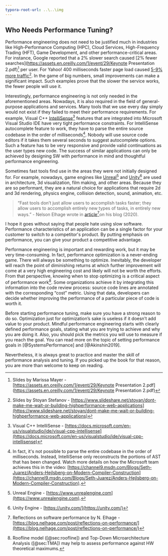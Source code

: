 ```yaml
---
typora-root-url: ..\..\img
---
```


## Who Needs Performance Tuning?

Performance engineering does not need to be justified much in industries like High-Performance Computing (HPC), Cloud Services, High-Frequency Trading (HFT), Game Development, and other performance-critical areas. For instance, Google reported that a 2% slower search caused [2% fewer searches](https://assets.en.oreilly.com/1/event/29/Keynote Presentation 2.pdf)[^3] per user. For Yahoo! 400 milliseconds faster page load caused [5-9% more traffic](https://www.slideshare.net/stoyan/dont-make-me-wait-or-building-highperformance-web-applications)[^4]. In the game of big numbers, small improvements can make a significant impact. Such examples prove that the slower the service works, the fewer people will use it. 

Interestingly, performance engineering is not only needed in the aforementioned areas. Nowadays, it is also required in the field of general-purpose applications and services. Many tools that we use every day simply would not exist if they failed to meet their performance requirements. For example, Visual C++ [IntelliSense](https://docs.microsoft.com/en-us/visualstudio/ide/visual-cpp-intellisense)[^2] features that are integrated into Microsoft Visual Studio IDE have very tight performance constraints. For IntelliSense autocomplete feature to work, they have to parse the entire source codebase in the order of milliseconds[^5]. Nobody will use source code editors if it takes them several seconds to suggest autocomplete options. Such a feature has to be very responsive and provide valid continuations as the user types new code. The success of similar applications can only be achieved by designing SW with performance in mind and thoughtful performance engineering.

Sometimes fast tools find use in the areas they were not initially designed for. For example, nowadays, game engines like [Unreal](https://www.unrealengine.com)[^6] and [Unity](https://unity.com/)[^7] are used in architecture, 3d visualization, film making, and other areas. Because they are so performant, they are a natural choice for applications that require 2d and 3d rendering, physics engine, collision detection, sound, animation, etc.

> “Fast tools don’t just allow users to accomplish tasks faster; they allow users to accomplish entirely new types of tasks, in entirely new ways.” - Nelson Elhage wrote in [article](https://blog.nelhage.com/post/reflections-on-performance/)[^1]on his blog (2020).

I hope it goes without saying that people hate using slow software. Performance characteristics of an application can be a single factor for your customer to switch to a competitor's product. By putting emphasis on performance, you can give your product a competitive advantage.

Performance engineering is important and rewarding work, but it may be very time-consuming. In fact, performance optimization is a never-ending game. There will always be something to optimize. Inevitably, the developer will reach the point of diminishing returns at which further improvement will come at a very high engineering cost and likely will not be worth the efforts. From that perspective, knowing when to stop optimizing is a critical aspect of performance work[^8]. Some organizations achieve it by integrating this information into the code review process: source code lines are annotated with the corresponding “cost” metric. Using that data, developers can decide whether improving the performance of a particular piece of code is worth it.

Before starting performance tuning, make sure you have a strong reason to do so. Optimization just for optimization’s sake is useless if it doesn’t add value to your product. Mindful performance engineering starts with clearly defined performance goals, stating what you are trying to achieve and why you are doing it. Also, you should pick the metrics you will use to measure if you reach the goal. You can read more on the topic of setting performance goals in [@SystemsPerformance] and [@Akinshin2019].

Nevertheless, it is always great to practice and master the skill of performance analysis and tuning. If you picked up the book for that reason, you are more than welcome to keep on reading.

[^1]: Reflections on software performance by N. Elhage - [https://blog.nelhage.com/post/reflections-on-performance/](https://blog.nelhage.com/post/reflections-on-performance/)
[^2]: Visual C++ IntelliSense - [https://docs.microsoft.com/en-us/visualstudio/ide/visual-cpp-intellisense](https://docs.microsoft.com/en-us/visualstudio/ide/visual-cpp-intellisense)
[^3]: Slides by Marissa Mayer - [https://assets.en.oreilly.com/1/event/29/Keynote Presentation 2.pdf](https://assets.en.oreilly.com/1/event/29/Keynote Presentation 2.pdf)
[^4]: Slides by Stoyan Stefanov - [https://www.slideshare.net/stoyan/dont-make-me-wait-or-building-highperformance-web-applications](https://www.slideshare.net/stoyan/dont-make-me-wait-or-building-highperformance-web-applications)
[^5]: In fact, it's not possible to parse the entire codebase in the order of milliseconds. Instead, IntelliSense only reconstructs the portions of AST that has been changed. Watch more details on how the Microsoft team achieves this in the video: [https://channel9.msdn.com/Blogs/Seth-Juarez/Anders-Hejlsberg-on-Modern-Compiler-Construction](https://channel9.msdn.com/Blogs/Seth-Juarez/Anders-Hejlsberg-on-Modern-Compiler-Construction).
[^6]: Unreal Engine - [https://www.unrealengine.com](https://www.unrealengine.com).
[^7]: Unity Engine - [https://unity.com/](https://unity.com/)

[^8]: Roofline model ([@sec:roofline]) and Top-Down Microarchitecture Analysis ([@sec:TMA]) may help to assess performance against HW theoretical maximums.